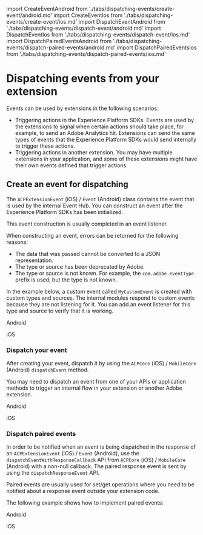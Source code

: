 import CreateEventAndroid from './tabs/dispatching-events/create-event/android.md'
import CreateEventIos from './tabs/dispatching-events/create-event/ios.md'
import DispatchEventAndroid from './tabs/dispatching-events/dispatch-event/android.md'
import DispatchEventIos from './tabs/dispatching-events/dispatch-event/ios.md'
import DispatchPairedEventsAndroid from './tabs/dispatching-events/dispatch-paired-events/android.md'
import DispatchPairedEventsIos from './tabs/dispatching-events/dispatch-paired-events/ios.md'

# Dispatching events from your extension

Events can be used by extensions in the following scenarios:

* Triggering actions in the Experience Platform SDKs. Events are used by the extensions to signal when certain actions should take place, for example, to send an Adobe Analytics hit. Extensions can send the same types of events that the Experience Platform SDKs would send internally to trigger these actions.
* Triggering actions in another extension. You may have multiple extensions in your application, and some of these extensions might have their own events defined that trigger actions.

## Create an event for dispatching

The `ACPExtensionEvent` (iOS) / `Event` (Android) class contains the event that is used by the internal Event Hub. You can construct an event after the Experience Platform SDKs has been initialized.

<InlineAlert variant="info" slots="text"/>

This event construction is usually completed in an event listener.

When constructing an event, errors can be returned for the following reasons:

* The data that was passed cannot be converted to a JSON representation.
* The type or source has been deprecated by Adobe.
* The type or source is not known. For example, the `com.adobe.eventType` prefix is used, but the type is not known.

In the example below, a custom event called `MyCustomEvent` is created with custom types and sources. The internal modules respond to custom events because they are not listening for it. You can add an event listener for this type and source to verify that it is working.

<TabsBlock orientation="horizontal" slots="heading, content" repeat="2"/>

Android

<CreateEventAndroid/>

iOS

<CreateEventIos/>

### Dispatch your event

After creating your event, dispatch it by using the `ACPCore` (iOS) / `MobileCore` (Android) `dispatchEvent` method.

You may need to dispatch an event from one of your APIs or application methods to trigger an internal flow in your extension or another Adobe extension.

<TabsBlock orientation="horizontal" slots="heading, content" repeat="2"/>

Android

<DispatchEventAndroid/>

iOS

<DispatchEventIos/>

### Dispatch paired events

In order to be notified when an event is being dispatched in the response of an `ACPExtensionEvent` (iOS) / `Event` (Android), use the `dispatchEventWithResponseCallback` API from `ACPCore` (iOS) / `MobileCore` (Android) with a non-null callback. The paired response event is sent by using the `dispatchResponseEvent` API.

<InlineAlert variant="info" slots="text"/>

Paired events are usually used for set/get operations where you need to be notified about a response event outside your extension code.

The following example shows how to implement paired events:

<TabsBlock orientation="horizontal" slots="heading, content" repeat="2"/>

Android

<DispatchPairedEventsAndroid/>

iOS

<DispatchPairedEventsIos/>
